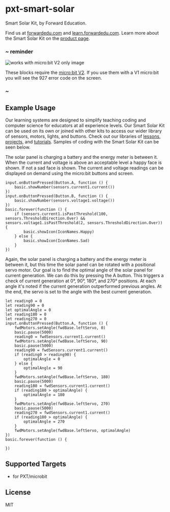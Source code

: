 # pxt-smart-solar

Smart Solar Kit, by Forward Education.

Find us at [forwardedu.com](https://forwardedu.com/) and [learn.forwardedu.com](https://learn.forwardedu.com/). Learn more about the Smart Solar Kit on the [product page](https://forwardedu.com/products/smart-solar-energy-kit).

### ~ reminder

![works with micro:bit V2 only image](/static/v2/v2-only.png)

These blocks require the [micro:bit V2](/device/v2). If you use them with a V1 micro:bit you will see the 927 error code on the screen.

### ~

## Example Usage

Our learning systems are designed to simplify teaching coding and computer science for educators at all experience levels. Our Smart Solar Kit can be used on its own or joined with other kits to access our wider library of sensors, motors, lights, and buttons. Check out our libraries of [lessons](https://learn.forwardedu.com/lesson-library), [projects](https://learn.forwardedu.com/projects/), and [tutorials](https://learn.forwardedu.com/tutorials/). Samples of coding with the Smart Solar Kit can be seen below.

The solar panel is charging a battery and the energy meter is between it. When the current and voltage is above an acceptable level a happy face is shown. If not a sad face is shown. The current and voltage readings can be displayed on demand using the micro:bit buttons and screen.

```blocks
input.onButtonPressed(Button.A, function () {
    basic.showNumber(sensors.current1.current())
})
input.onButtonPressed(Button.B, function () {
    basic.showNumber(sensors.voltage1.voltage())
})
basic.forever(function () {
    if (sensors.current1.isPastThreshold(100, sensors.ThresholdDirection.Over) && sensors.voltage1.isPastThreshold(2, sensors.ThresholdDirection.Over)) {
        basic.showIcon(IconNames.Happy)
    } else {
        basic.showIcon(IconNames.Sad)
    }
})
```

Again, the solar panel is charging a battery and the energy meter is between it, but this time the solar panel can be rotated with a positional servo motor. Our goal is to find the optimal angle of the solar panel for current generation. We can do this by pressing the A button. This triggers a check of current generation at 0°, 90°, 180°, and 270° positions. At each angle it's noted if the current generation outperformed previous angles. At the end, the servo is set to the angle with the best current generation.

```blocks
let reading0 = 0
let reading90 = 0
let optimalAngle = 0
let reading180 = 0
let reading270 = 0
input.onButtonPressed(Button.A, function () {
    fwdMotors.setAngle(fwdBase.leftServo, 0)
    basic.pause(5000)
    reading0 = fwdSensors.current1.current()
    fwdMotors.setAngle(fwdBase.leftServo, 90)
    basic.pause(5000)
    reading90 = fwdSensors.current1.current()
    if (reading0 > reading90) {
        optimalAngle = 0
    } else {
        optimalAngle = 90
    }
    fwdMotors.setAngle(fwdBase.leftServo, 180)
    basic.pause(5000)
    reading180 = fwdSensors.current1.current()
    if (reading180 > optimalAngle) {
        optimalAngle = 180
    }
    fwdMotors.setAngle(fwdBase.leftServo, 270)
    basic.pause(5000)
    reading270 = fwdSensors.current1.current()
    if (reading180 > optimalAngle) {
        optimalAngle = 270
    }
    fwdMotors.setAngle(fwdBase.leftServo, optimalAngle)
})
basic.forever(function () {

})
```

## Supported Targets

-   for PXT/microbit

## License

MIT
